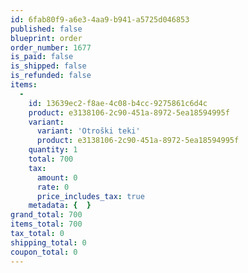 ```yaml
---
id: 6fab80f9-a6e3-4aa9-b941-a5725d046853
published: false
blueprint: order
order_number: 1677
is_paid: false
is_shipped: false
is_refunded: false
items:
  -
    id: 13639ec2-f8ae-4c08-b4cc-9275861c6d4c
    product: e3138106-2c90-451a-8972-5ea18594995f
    variant:
      variant: 'Otroški teki'
      product: e3138106-2c90-451a-8972-5ea18594995f
    quantity: 1
    total: 700
    tax:
      amount: 0
      rate: 0
      price_includes_tax: true
    metadata: {  }
grand_total: 700
items_total: 700
tax_total: 0
shipping_total: 0
coupon_total: 0
---
```

